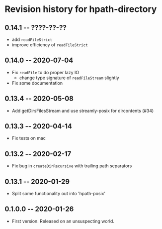 # Revision history for hpath-directory

## 0.14.1 -- ????-??-??

- add `readFileStrict`
- improve efficiency of `readFileStrict`

## 0.14.0 -- 2020-07-04

* Fix `readFile` to do proper lazy IO
  * change type signature of `readFileStream` slightly
* Fix some documentation

## 0.13.4 -- 2020-05-08

* Add getDirsFilesStream and use streamly-posix for dircontents (#34)

## 0.13.3 -- 2020-04-14

* Fix tests on mac

## 0.13.2 -- 2020-02-17

* Fix bug in `createDirRecursive` with trailing path separators

## 0.13.1 -- 2020-01-29

* Split some functionality out into 'hpath-posix'

## 0.1.0.0 -- 2020-01-26

* First version. Released on an unsuspecting world.

